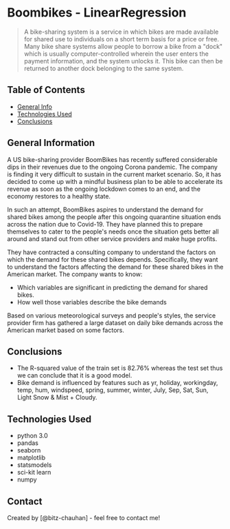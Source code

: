 # Boombikes - LinearRegression
> A bike-sharing system is a service in which bikes are made available for shared use to individuals on a short term basis for a price or free. Many bike share systems allow people to borrow a bike from a "dock" which is usually computer-controlled wherein the user enters the payment information, and the system unlocks it. This bike can then be returned to another dock belonging to the same system.


## Table of Contents
* [General Info](#general-information)
* [Technologies Used](#technologies-used)
* [Conclusions](#conclusions)


## General Information

A US bike-sharing provider BoomBikes has recently suffered considerable dips in their revenues due to the ongoing Corona pandemic. The company is finding it very difficult to sustain in the current market scenario. So, it has decided to come up with a mindful business plan to be able to accelerate its revenue as soon as the ongoing lockdown comes to an end, and the economy restores to a healthy state. 

In such an attempt, BoomBikes aspires to understand the demand for shared bikes among the people after this ongoing quarantine situation ends across the nation due to Covid-19. They have planned this to prepare themselves to cater to the people's needs once the situation gets better all around and stand out from other service providers and make huge profits.

They have contracted a consulting company to understand the factors on which the demand for these shared bikes depends. Specifically, they want to understand the factors affecting the demand for these shared bikes in the American market. The company wants to know:

* Which variables are significant in predicting the demand for shared bikes.
* How well those variables describe the bike demands
  
Based on various meteorological surveys and people's styles, the service provider firm has gathered a large dataset on daily bike demands across the American market based on some factors. 


## Conclusions
- The R-squared value of the train set is 82.76% whereas the test set thus we can conclude that it is a good model.
- Bike demand is influenced by features such as yr, holiday, workingday, temp, hum, windspeed, spring, summer, winter, July, Sep, Sat, Sun, Light Snow & Mist + Cloudy.


## Technologies Used
- python 3.0
- pandas
- seaborn
- matplotlib
- statsmodels
- sci-kit learn
- numpy


## Contact
Created by [@bitz-chauhan] - feel free to contact me!
